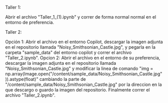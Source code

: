 Taller 1:

Abrir el archivo "Taller_1_(1).ipynb" y correr de forma normal normal en el entorno de preferencia.

Taller 2:

Opción 1: Abrir el archivo en el entorno Copilot, descargar la imagen adjunta en el repositorio llamada "Noisy_Smithsonian_Castle.jpg", y pegarla en la carpeta "sample_data" del entorno copilot y correr el archivo "Taller_2.ipynb". 
Opcion 2: Abrir el archivo en el entorno de su preferencia, descargar la imagen adjunta en el repositorio llamada "Noisy_Smithsonian_Castle.jpg" y modificar la linea de comando "img = np.array(Image.open("/content/sample_data/Noisy_Smithsonian_Castle.jpg")).astype(float)" cambiando la parte de "/content/sample_data/Noisy_Smithsonian_Castle.jpg" por la direccion en la que descargo o guardo la imagen del repositorio. Finalmente correr el archivo "Taller_2.ipynb".
